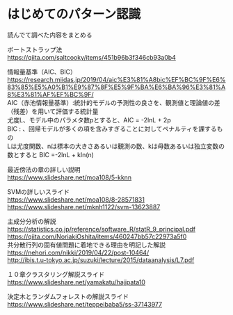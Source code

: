 # はじめてのパターン認識
読んでて調べた内容をまとめる  

ボートストラップ法  
https://qiita.com/saltcooky/items/451b96b3f346cb93a0b4  

情報量基準（AIC、BIC）  
https://research.miidas.jp/2019/04/aic%E3%81%A8bic%EF%BC%9F%E6%83%85%E5%A0%B1%E9%87%8F%E5%9F%BA%E6%BA%96%E3%81%A8%E3%81%AF%EF%BC%9F/  
AIC（赤池情報量基準）:統計的モデルの予測性の良さを、観測値と理論値の差（残差）を用いて評価する統計量  
尤度L、モデル中のパラメタ数pとすると、AIC = -2lnL + 2p  
BIC : 、回帰モデルが多くの項を含みすぎることに対してペナルティを課するもの  
Lは尤度関数、nは標本の大きさあるいは観測の数、kは母数あるいは独立変数の数とすると BIC =-2lnL + kln(n)  

最近傍法の章の詳しい説明  
https://www.slideshare.net/moa108/5-kknn  
 
SVMの詳しいスライド  
https://www.slideshare.net/moa108/8-28571831  
https://www.slideshare.net/mknh1122/svm-13623887  

主成分分析の解説  
https://statistics.co.jp/reference/software_R/statR_9_principal.pdf  
https://qiita.com/NoriakiOshita/items/460247bb57c22973a5f0  
共分散行列の固有値問題に着地できる理由を明記した解説  
https://nehori.com/nikki/2019/04/22/post-10464/  
http://ibis.t.u-tokyo.ac.jp/suzuki/lecture/2015/dataanalysis/L7.pdf   

１０章クラスタリング解説スライド  
https://www.slideshare.net/yamakatu/hajipata10  

決定木とランダムフォレストの解説スライド  
https://www.slideshare.net/teppeibaba5/ss-37143977  


 
 

